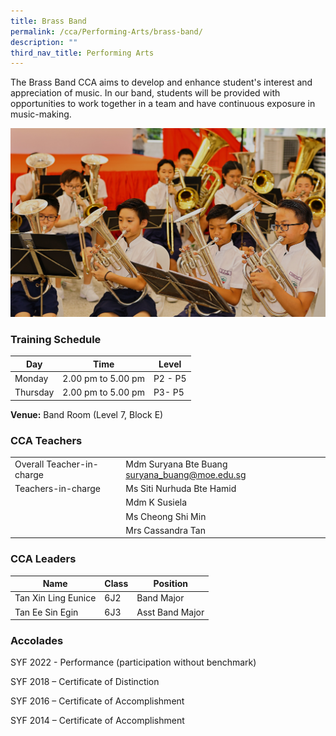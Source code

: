 ```yaml
---
title: Brass Band
permalink: /cca/Performing-Arts/brass-band/
description: ""
third_nav_title: Performing Arts
---
```

The Brass Band CCA aims to develop and enhance student's interest and appreciation of music. In our band, students will be provided with opportunities to work together in a team and have continuous exposure in music-making.


![](/images/brass%20band%20cover.jpg)

### Training Schedule

|Day| Time | Level| 
|-----|----|------|
|Monday|2.00 pm to 5.00 pm |P2 - P5 |
|Thursday|2.00 pm to 5.00 pm |P3- P5|

**Venue:**
Band Room (Level 7, Block E)

### CCA Teachers

|  |  |  |
| -------- | -------- | -------- |
| Overall Teacher-in-charge  |  | Mdm Suryana Bte Buang suryana_buang@moe.edu.sg      |
|Teachers-in-charge   |    |  Ms Siti Nurhuda Bte Hamid    | 
|   |      |    Mdm K Susiela
|   |      |  Ms Cheong Shi Min| 
| |     | Mrs Cassandra Tan  | 

	
### CCA Leaders

|Name | Class | Position     | 
| -------- | -------- | -------- |
|Tan Xin Ling Eunice     | 6J2     | Band Major    |
| Tan Ee Sin Egin    | 6J3     | Asst Band Major     |



### Accolades

SYF 2022 - Performance (participation without benchmark)

SYF 2018 – Certificate of Distinction

SYF 2016 – Certificate of Accomplishment

SYF 2014 – Certificate of Accomplishment